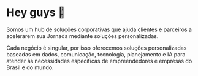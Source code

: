 # Hey guys 👋

Somos um hub de soluções corporativas que ajuda clientes e parceiros a acelerarem sua Jornada mediante soluções personalizadas.

Cada negócio é singular, por isso oferecemos soluções personalizadas baseadas em dados, comunicação, tecnologia, planejamento e IA para atender às necessidades específicas de empreendedores e empresas do Brasil e do mundo.
